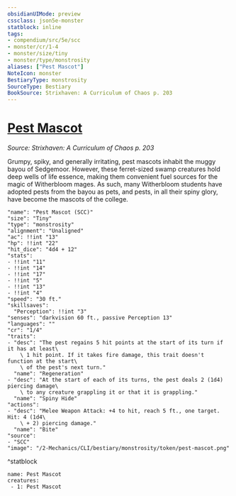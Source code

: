 ```yaml
---
obsidianUIMode: preview
cssclass: json5e-monster
statblock: inline
tags:
- compendium/src/5e/scc
- monster/cr/1-4
- monster/size/tiny
- monster/type/monstrosity
aliases: ["Pest Mascot"]
NoteIcon: monster
BestiaryType: monstrosity
SourceType: Bestiary
BookSource: Strixhaven: A Curriculum of Chaos p. 203
---
```

# [Pest Mascot](2-Mechanics/CLI/bestiary/monstrosity/pest-mascot-scc.md)
*Source: Strixhaven: A Curriculum of Chaos p. 203*  

Grumpy, spiky, and generally irritating, pest mascots inhabit the muggy bayou of Sedgemoor. However, these ferret-sized swamp creatures hold deep wells of life essence, making them convenient fuel sources for the magic of Witherbloom mages. As such, many Witherbloom students have adopted pests from the bayou as pets, and pests, in all their spiny glory, have become the mascots of the college.

```statblock
"name": "Pest Mascot (SCC)"
"size": "Tiny"
"type": "monstrosity"
"alignment": "Unaligned"
"ac": !!int "13"
"hp": !!int "22"
"hit_dice": "4d4 + 12"
"stats":
- !!int "11"
- !!int "14"
- !!int "17"
- !!int "5"
- !!int "13"
- !!int "4"
"speed": "30 ft."
"skillsaves":
  "Perception": !!int "3"
"senses": "darkvision 60 ft., passive Perception 13"
"languages": ""
"cr": "1/4"
"traits":
- "desc": "The pest regains 5 hit points at the start of its turn if it has at least\
    \ 1 hit point. If it takes fire damage, this trait doesn't function at the start\
    \ of the pest's next turn."
  "name": "Regeneration"
- "desc": "At the start of each of its turns, the pest deals 2 (1d4) piercing damage\
    \ to any creature grappling it or that it is grappling."
  "name": "Spiny Hide"
"actions":
- "desc": "Melee Weapon Attack: +4 to hit, reach 5 ft., one target. Hit: 4 (1d4\
    \ + 2) piercing damage."
  "name": "Bite"
"source":
- "SCC"
"image": "/2-Mechanics/CLI/bestiary/monstrosity/token/pest-mascot.png"
```
^statblock

```encounter-table
name: Pest Mascot
creatures:
 - 1: Pest Mascot
```
